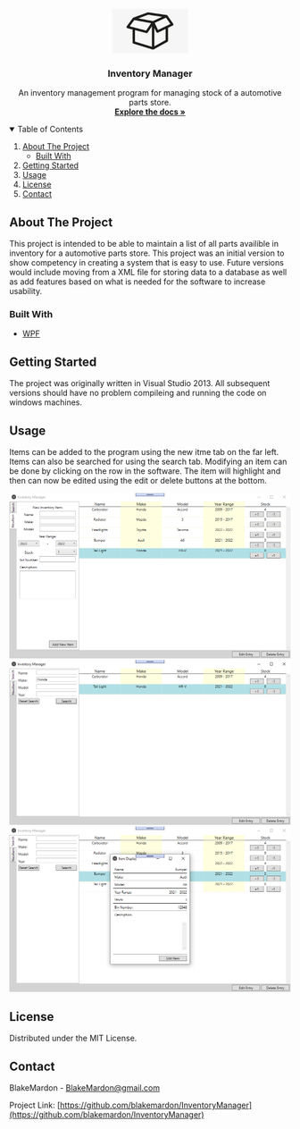 <!--
*** Thanks for checking out the Best-README-Template. If you have a suggestion
*** that would make this better, please fork the repo and create a pull request
*** or simply open an issue with the tag "enhancement".
*** Thanks again! Now go create something AMAZING! :D
-->



<!-- PROJECT SHIELDS -->
<!--
*** I'm using markdown "reference style" links for readability.
*** Reference links are enclosed in brackets [ ] instead of parentheses ( ).
*** See the bottom of this document for the declaration of the reference variables
*** for contributors-url, forks-url, etc. This is an optional, concise syntax you may use.
*** https://www.markdownguide.org/basic-syntax/#reference-style-links
-->

<!-- PROJECT LOGO -->
<br />
<p align="center">
  <a href="https://github.com/blakemardon/InventoryManager">
    <img src="Images/Logo.jpg" alt="Logo" height="80">
  </a>

  <h3 align="center">Inventory Manager</h3>

  <p align="center">
    An inventory management program for managing stock of a automotive parts store.
    <br />
    <a href="https://github.com/blakemardon/InventoryManager"><strong>Explore the docs »</strong></a>
  </p>
</p>



<!-- TABLE OF CONTENTS -->
<details open="open">
  <summary>Table of Contents</summary>
  <ol>
    <li>
      <a href="#about-the-project">About The Project</a>
      <ul>
        <li><a href="#built-with">Built With</a></li>
      </ul>
    </li>
    <li><a href="#getting-started">Getting Started</a></li>
    <li><a href="#usage">Usage</a></li>
    <li><a href="#license">License</a></li>
    <li><a href="#contact">Contact</a></li>
  </ol>
</details>



<!-- ABOUT THE PROJECT -->
## About The Project

This project is intended to be able to maintain a list of all parts availible in inventory for a automotive parts store. This project was an initial version to show competency in creating a system that is easy to use. Future versions would include moving from a XML file for storing data to a database as well as add features based on what is needed for the software to increase usability.

### Built With

* [WPF](https://docs.microsoft.com/en-us/visualstudio/designers/getting-started-with-wpf?view=vs-2019)



<!-- GETTING STARTED -->
## Getting Started

The project was originally written in Visual Studio 2013. All subsequent versions should have no problem compileing and running the code on windows machines.


<!-- USAGE EXAMPLES -->
## Usage

Items can be added to the program using the new itme tab on the far left. Items can also be searched for using the search tab. Modifying an item can be done by clicking on the row in the software. The item will highlight and then can now be edited using the edit or delete buttons at the bottom.

<img src="Images/Main.png" alt="Main">
<img src="Images/Search.png" alt="Search">
<img src="Images/ItemDetails.png" alt="Item details">


<!-- LICENSE -->
## License

Distributed under the MIT License.



<!-- CONTACT -->
## Contact

BlakeMardon - BlakeMardon@gmail.com

Project Link: [https://github.com/blakemardon/InventoryManager](https://github.com/blakemardon/InventoryManager)

